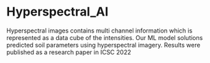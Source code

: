 # Hyperspectral_AI

Hyperspectral images contains multi channel information which is represented as a data cube of the intensities. 
Our ML model solutions predicted soil parameters using hyperspectral imagery. Results were published as a research paper in ICSC 2022

